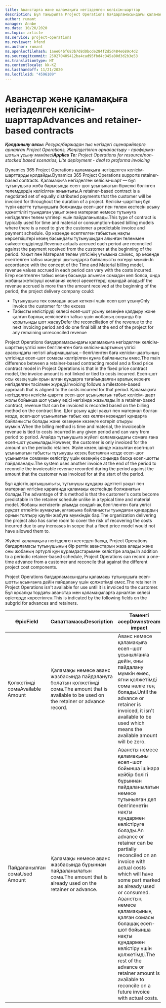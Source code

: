 ```yaml
---
title: Аванстарға және қаламақыға негізделген келісім-шарттар
description: Бұл тақырыпта Project Operations бағдарламасындағы қаламақыға негізделген келісім-шарттың келісілген үлгілері мен аванстар туралы ақпарат берілген.
author: rumant
manager: Annbe
ms.date: 10/20/2020
ms.topic: article
ms.service: project-operations
ms.reviewer: kfend
ms.author: rumant
ms.openlocfilehash: 1aee64bf683b7d8d0bcde284f2d5d484e689c4d2
ms.sourcegitcommit: 250270409412ba4cad95fbd4c345a80d3d2b3e53
ms.translationtype: HT
ms.contentlocale: kk-KZ
ms.lasthandoff: 11/21/2020
ms.locfileid: "4596109"
---
```

# <a name="advances-and-retainer-based-contracts"></a><span data-ttu-id="acf22-103">Аванстар және қаламақыға негізделген келісім-шарттар</span><span class="sxs-lookup"><span data-stu-id="acf22-103">Advances and retainer-based contracts</span></span>


<span data-ttu-id="acf22-104">_**Қолданылу аясы:** Ресурс/биржадан тыс негіздегі сценарийлерге арналған Project Operations, Жеңілдетілген орналастыру - проформа-шотын ұсыну мәмілесі_</span><span class="sxs-lookup"><span data-stu-id="acf22-104">_**Applies To:** Project Operations for resource/non-stocked based scenarios, Lite deployment - deal to proforma invoicing_</span></span>

<span data-ttu-id="acf22-105">Dynamics 365 Project Operations қаламақыға негізделген келісім-шарттарды қолдайды.</span><span class="sxs-lookup"><span data-stu-id="acf22-105">Dynamics 365 Project Operations supports retainer-based contracts.</span></span> <span data-ttu-id="acf22-106">Қаламақыға негізделген келісім-шарт — бұл тұтынушыға жоба барысында есеп-шот ұсынылатын біркелкі бөлінген төлемдердің келісілген жиынтығы.</span><span class="sxs-lookup"><span data-stu-id="acf22-106">A retainer-based contract is a negotiated set of equally distributed payments that the customer will be invoiced for throughout the duration of a project.</span></span> <span data-ttu-id="acf22-107">Келісім-шарттың бұл түрін әдетте тұтынушыға болжамды есеп-шот пен төлем кестесін ұсыну қажеттілігі туындаған уақыт және материал немесе тұтынуға негізделген төлем үлгілері үшін пайдаланылады.</span><span class="sxs-lookup"><span data-stu-id="acf22-107">This type of contract is typically used for time and material or consumption-based billing models where there is a need to give the customer a predictable invoice and payment schedule.</span></span> <span data-ttu-id="acf22-108">Әр кезеңде есептелген табыстың нақты көрсеткіштері кезең басындағы тұтынушыдан алынған төлеммен сәйкестендіріледі.</span><span class="sxs-lookup"><span data-stu-id="acf22-108">Revenue actuals accrued each period are reconciled against the payment received from the customer at the beginning of the period.</span></span> <span data-ttu-id="acf22-109">Уақыт пен Материал төлем үлгісінің ұғымына сәйкес, әр кезеңде есептелген табыс мәндері шығындарға байланысты өзгеруі мүмкін.</span><span class="sxs-lookup"><span data-stu-id="acf22-109">In accordance with the concept of the Time and Material billing model, revenue values accrued in each period can vary with the costs incurred.</span></span> <span data-ttu-id="acf22-110">Егер есептелген табыс кезең басында алынған сомадан көп болса, онда жобаны жеткізуші компания келесі әрекеттерді орындай алады:</span><span class="sxs-lookup"><span data-stu-id="acf22-110">If the revenue accrued is more than the amount received at the beginning of the period, the project delivery company could:</span></span>

- <span data-ttu-id="acf22-111">Тұтынушыға тек сомадан асып кеткені үшін есеп шот ұсыну</span><span class="sxs-lookup"><span data-stu-id="acf22-111">Only invoice the customer for the excess</span></span> 
- <span data-ttu-id="acf22-112">Табысты келістіруді келесі есеп-шот ұсыну кезеңіне қалдыру және қалған барлық келіспейтін табыс үшін жобаның соңында бір қорытынды шот жасау</span><span class="sxs-lookup"><span data-stu-id="acf22-112">Defer the reconciliation of the revenue to the next invoicing period and do one final bill at the end of the project for any remaining unreconciled revenue</span></span>

<span data-ttu-id="acf22-113">Project Operations бағдарламасындағы қаламақыға негізделген келісім-шарттың үлгісі мен белгіленген баға келісім-шартының үлгісі арасындағы негізгі айырмашылық – белгіленген баға келісім-шартының үлгісінде есеп-шот сомасы келтірілген құнға байланысты емес.</span><span class="sxs-lookup"><span data-stu-id="acf22-113">The main difference between a retainer-based contracting model and a fixed price contract model in Project Operations is that in the fixed price contract model, the invoice amount is not linked or tied to costs incurred.</span></span> <span data-ttu-id="acf22-114">Есеп-шот осы кезең үшін орын алған құндарға тағайындалған аралық кезеңге негізделген тәсілмен жүреді.</span><span class="sxs-lookup"><span data-stu-id="acf22-114">Invoicing follows a milestone-based approach that is aligned to the costs incurred for that period.</span></span> <span data-ttu-id="acf22-115">Қаламақыға негізделген келісім-шартта есеп-шот ұсынылатын табыс келісім-шарт жолы бойынша шот ұсыну әдісі негізінде жазылады.</span><span class="sxs-lookup"><span data-stu-id="acf22-115">In a retainer-based contract, revenue that can be invoiced is recorded based on the billing method on the contract line.</span></span> <span data-ttu-id="acf22-116">Шот ұсыну әдісі уақыт пен материал болған кезде, есеп-шот ұсынылатын табыс кез келген кезеңдегі құндарға байланысты болады және кезеңнен кезеңге өзгеріп отыруы мүмкін.</span><span class="sxs-lookup"><span data-stu-id="acf22-116">When the billing method is time and material, the invoiceable revenue is tied to costs incurred in any given period and can vary from period to period.</span></span> <span data-ttu-id="acf22-117">Алайда тұтынушыға жүйелі қаламақыдағы сомаға ғана есеп-шот ұсынылады.</span><span class="sxs-lookup"><span data-stu-id="acf22-117">However, the customer is only invoiced for the amount on the periodic retainer.</span></span> <span data-ttu-id="acf22-118">Жүйе кезең ішінде жазылған есеп-шот ұсынылатын табысты тұтынушы кезең басталған кезде есеп-шот ұсынылған сомамен келістіру үшін кезеңнің соңында басқа есеп-шотты пайдаланады.</span><span class="sxs-lookup"><span data-stu-id="acf22-118">The system uses another invoice at the end of the period to reconcile the invoiceable revenue recorded during the period against the amount that the customer was invoiced for at the start of the period.</span></span>

<span data-ttu-id="acf22-119">Бұл әдістің артықшылығы, тұтынушы құндары әдеттегі уақыт пен материал үлгісіне қарағанда қаламақы кестесінде болжанатын болады.</span><span class="sxs-lookup"><span data-stu-id="acf22-119">The advantage of this method is that the customer's costs become predictable in the retainer schedule unlike in a typical time and material model.</span></span> <span data-ttu-id="acf22-120">Жобаны жеткізетін ұйымда сондай-ақ белгіленген баға үлгісі рұқсат етпейтін аумақтың ұлғаюына байланысты туындаған құндардың орнын толтыру қаупін жабуға мүмкіндік бар.</span><span class="sxs-lookup"><span data-stu-id="acf22-120">The organization delivering the project also has some room to cover the risk of recovering the costs incurred due to any increases in scope that a fixed price model would not have allowed them to.</span></span>

<span data-ttu-id="acf22-121">Жүйелі қаламақыға негізделген кестеден басқа, Project Operations бағдарламасы тұтынушының бір реттік аванстарын жаза алады және оны жобаның әртүрлі құн құрамдастарымен келістіре алады.</span><span class="sxs-lookup"><span data-stu-id="acf22-121">In addition to a periodic retainer-based schedule, Project Operations can record a one-time advance from a customer and reconcile that against the different project cost components.</span></span>

<span data-ttu-id="acf22-122">Project Operations бағдарламасындағы қаламақы тұтынушыға есеп-шотты ұсынғанға дейін пайдалану үшін қолжетімді емес.</span><span class="sxs-lookup"><span data-stu-id="acf22-122">The retainer in Project Operations isn't available for use until it is invoiced to the customer.</span></span> <span data-ttu-id="acf22-123">Бұл қосалқы тордағы аванстар мен қаламақыларға арналған келесі өрістерде көрсетілген.</span><span class="sxs-lookup"><span data-stu-id="acf22-123">This is indicated by the following fields on the subgrid for advances and retainers.</span></span>

| <span data-ttu-id="acf22-124">Өріс</span><span class="sxs-lookup"><span data-stu-id="acf22-124">Field</span></span> | <span data-ttu-id="acf22-125">Сипаттамасы</span><span class="sxs-lookup"><span data-stu-id="acf22-125">Description</span></span> | <span data-ttu-id="acf22-126">Төменгі әсер</span><span class="sxs-lookup"><span data-stu-id="acf22-126">Downstream impact</span></span> |
| --- | --- | --- |
| <span data-ttu-id="acf22-127">Қолжетімді сома</span><span class="sxs-lookup"><span data-stu-id="acf22-127">Available Amount</span></span> | <span data-ttu-id="acf22-128">Қаламақы немесе аванс жазбасында пайдалануға болатын қолжетімді сома.</span><span class="sxs-lookup"><span data-stu-id="acf22-128">The amount that is available to be used on the retainer or advance record.</span></span> | <span data-ttu-id="acf22-129">Аванс немесе қаламақыға есеп-шот ұсынылғанға дейін, оны пайдалану мүмкін емес, яғни қолжетімді сома нөлге тең болады.</span><span class="sxs-lookup"><span data-stu-id="acf22-129">Until the advance or retainer is invoiced, it isn't available to be used which means the available amount will be zero.</span></span> |
| <span data-ttu-id="acf22-130">Пайдаланылған сома</span><span class="sxs-lookup"><span data-stu-id="acf22-130">Used Amount</span></span> | <span data-ttu-id="acf22-131">Қаламақы немесе аванс жазбасында бұрыннан пайдаланылатын сома.</span><span class="sxs-lookup"><span data-stu-id="acf22-131">The amount that is already used on the retainer or advance.</span></span> | <span data-ttu-id="acf22-132">Авансты немесе қаламақыны есеп-шот бойынша ішінара кейбір бөлігі бұрыннан пайдаланылатын немесе тұтынылған деп белгіленетін нақты құндармен келістіруге болады.</span><span class="sxs-lookup"><span data-stu-id="acf22-132">An advance or retainer can be partially reconciled on an invoice with actual costs which will have some part marked as already used or consumed.</span></span> <span data-ttu-id="acf22-133">Аванстың немесе қаламақының қалған сомасы болашақ есеп-шот бойынша нақты құндармен келістіру үшін қолжетімді.</span><span class="sxs-lookup"><span data-stu-id="acf22-133">The rest of the advance or retainer amount is available to reconcile on a future invoice with actual costs.</span></span> |
